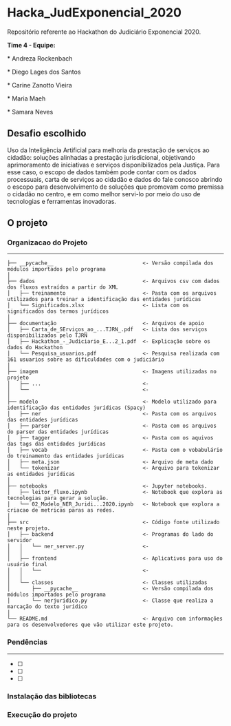# Hacka_JudExponencial_2020
Repositório referente ao Hackathon do Judiciário Exponencial 2020.
<p><b>Time 4 - Equipe:</b> </p>
<p> * Andreza Rockenbach</p>
<p> * Diego Lages dos Santos</p>
<p> * Carine Zanotto Vieira </p>
<p> * Maria Maeh</p>
<p> * Samara Neves</p>

## Desafio escolhido
Uso da Inteligência Artificial para melhoria da prestação de serviços ao cidadão: soluções alinhadas a prestação jurisdicional, objetivando aprimoramento de iniciativas e serviços disponibilizados pela Justiça. Para esse caso, o escopo de dados também pode contar com os dados processuais, carta de serviços ao cidadão e dados do fale conosco abrindo o escopo para desenvolvimento de soluções que promovam como premissa o cidadão no centro, e em como melhor servi-lo por meio do uso de tecnologias e ferramentas inovadoras.

## O projeto

### Organizacao do Projeto
------------
    ├── __pycache__                             <- Versão compilada dos módulos importados pelo programa
    │
    ├── dados                                   <- Arquivos csv com dados dos fluxos estraídos a partir do XML
    │   ├── treinamento                         <- Pasta com os arquivos utilizados para treinar a identificação das entidades jurídicas
    │   └── Significados.xlsx                   <- Lista com os significados dos termos jurídicos
    │
    ├── documentação                            <- Arquivos de apoio  
    │   ├── Carta_de_SErviços_ao_...TJRN_.pdf   <- Lista dos serviços disponibilizados pelo TJRN
    │   ├── Hackathon_-_Judiciario_E...2_1.pdf  <- Explicação sobre os dados do Hackathon
    │   └── Pesquisa_usuarios.pdf               <- Pesquisa realizada com 161 usuarios sobre as dificuldades com o judiciário
    │   
    ├── imagem                                  <- Imagens utilizadas no projeto
    │   ├── ...                                 <- 
    │   └──                                     <-     
    │
    ├── modelo                                  <- Modelo utilizado para identificação das entidades jurídicas (Spacy)
    │   ├── ner                                 <- Pasta com os arquivos das entidades jurídicas
    │   ├── parser                              <- Pasta com os arquivos do parser das entidades jurídicas
    │   ├── tagger                              <- Pasta com os aquivos das tags das entidades jurídicas
    │   ├── vocab                               <- Pasta com o vobabulário do treinamento das entidades jurídicas
    │   ├── meta.json                           <- Arquivo de meta dado
    │   └── tokenizar                           <- Arquivo para tokenizar as entidades jurídicas
    │    
    ├── notebooks                               <- Jupyter notebooks. 
    │   ├── leitor_fluxo.ipynb                  <- Notebook que explora as tecnologias para gerar a solução. 
    │   └── 02_Modelo_NER_Juridi...2020.ipynb   <- Notebook que explora a criacao de metricas paras as redes.
    │
    ├── src                                     <- Código fonte utilizado neste projeto.
    │   ├── backend                             <- Programas do lado do servidor
    │   │   └── ner_server.py                   <- 
    │   │   
    │   ├── frontend                            <- Aplicativos para uso do usuário final
    │   │   └──                                 <-   
    │   │
    │   └── classes                             <- Classes utilizadas
    │       ├── __pycache__                     <- Versão compilada dos módulos importados pelo programa
    │       └── nerjuridico.py                  <- Classe que realiza a marcação do texto jurídico   
    │    
    └── README.md                               <- Arquivo com informações para os desenvolvedores que vão utilizar este projeto.
  
    
### Pendências
--------
- [ ] 
- [ ] 
- [ ] 

### Instalação das bibliotecas

### Execução do projeto